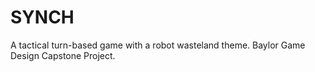 # SYNCH
A tactical turn-based game with a robot wasteland theme. Baylor Game Design Capstone Project.
